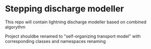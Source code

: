 # Stepping discharge modeller

This repo will contain lightning discharge modeller based on combined algorythm

Project shouldbe renamed to "self-organizing transport model" with corresponding classes and namespaces renaming
